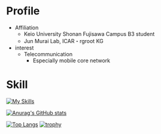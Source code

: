 # Profile
- Affiliation
  - Keio University Shonan Fujisawa Campus B3 student
  - Jun Murai Lab, ICAR・rgroot KG
- interest
  - Telecommunication
    - Especially mobile core network
# Skill
[![My Skills](https://skillicons.dev/icons?i=js,ts,html,css,astro,vite,nodejs,react,next,express,firebase,github,py)](https://skillicons.dev)

[![Anurag's GitHub stats](https://github-readme-stats.vercel.app/api?username=Ytaihei)](https://github.com/anuraghazra/github-readme-stats)

[![Top Langs](https://github-readme-stats.vercel.app/api/top-langs/?username=Ytaihei)](https://github.com/anuraghazra/github-readme-stats)
[![trophy](https://github-profile-trophy.vercel.app/?username=Ytaihei)](https://github.com/ryo-ma/github-profile-trophy)
